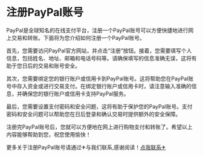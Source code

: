 # 注册PayPal账号

PayPal是全球知名的在线支付平台，注册一个PayPal账号可以方便快捷地进行网上交易和转账。下面将为您介绍如何注册一个PayPal账号。

首先，您需要访问PayPal官方网站，并点击“注册”按钮。接着，您需要填写个人信息，包括姓名、地址、邮箱和电话号码等。请确保填写的信息准确无误，这将有助于您日后的交易和账号安全。

其次，您需要绑定您的银行账户或信用卡到PayPal账号。这将帮助您在PayPal账号中存入资金或进行交易支付。在绑定银行账户或信用卡时，请注意输入准确的信息，并确保您的银行账户或信用卡支持PayPal服务。

最后，您需要设置支付密码和安全问题，这将有助于保护您的PayPal账号。支付密码和安全问题可以帮助您在日后登录和确认交易时提供额外的安全保障。

注册完PayPal账号后，您就可以方便地在网上进行购物支付和转账了。希望以上内容能够帮助到您，祝您使用愉快！

更多关于注册PayPal账号请通过✈与我们联系,感谢阅读！[点我联系✈](https://news.G208.com)